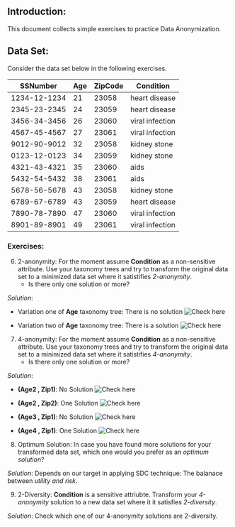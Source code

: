 ## Introduction:
This document collects simple exercises to practice Data Anonymization.


## Data Set: 
Consider the data set below in the following exercises.

| SSNumber | Age | ZipCode | Condition |
|---|---|---|---|
| 1234-12-1234 | 21 | 23058 | heart disease |
| 2345-23-2345 | 24 | 23059 | heart disease |
| 3456-34-3456 | 26 | 23060 | viral infection | 
| 4567-45-4567 | 27 | 23061 | viral infection | 
| 9012-90-9012 | 32 | 23058 | kidney stone | 
| 0123-12-0123 | 34 | 23059 | kidney stone | 
| 4321-43-4321 | 35 | 23060 | aids | 
| 5432-54-5432 | 38 | 23061 | aids | 
| 5678-56-5678 | 43 | 23058 | kidney stone | 
| 6789-67-6789 | 43 | 23059 | heart disease | 
| 7890-78-7890 | 47 | 23060 | viral infection | 
| 8901-89-8901 | 49 | 23061 | viral infection | 

### Exercises:
<!--
1. EIDs (Explicit IDentifiers): Which attribute is an explicit identifier? Transform the original data set to a new data set where it protects re-identifying individuals regardin EIDs.
*Solution*: **SSNumber** is an EID. Suppresing the values of **SSNumber** or removing the column can be possible solutions.
2. QIDs (Quasi IDentifiers): Which attributes can be candidates for QIDs?

*Solution*: **Age** and **ZipCode**.

3. Taxonomy Tree: Define a taxonomy tree for **Age** in 4 levels. Lowest level, i.e. **Age_0** will be the values in the data set.

*Solution*: This is one possble taxonomy tree. Consult your solution with the teacher. [The taxonomy tree as a csv file can be found here](./datasets/small-dataset-medical/tax_age.csv)

4. Taxonomy Tree: Define a taxonomy tree for **ZipCode**.

*Solution*: [The taxonomy tree as a csv file can be found here](./datasets/small-dataset-medical/tax_zip.csv)

5. Taxonomy Tree: Assume an attribute **Job** with the following values:
```Job={Software Developer,Writer,Civil Engineer,Lawyer,Dancer,Graphist,Journalist}```
Propose a taxonomy tree for **Job**.

*Solution*: No solution, should be straightforward. 
-->

6. 2-anonymity: For the moment assume **Condition** as a non-sensitive attribute. Use your taxonomy trees and try to transform the original data set to a minimized data set where it satistifies *2-anonymity*.
	- Is there only one solution or more?

*Solution*: 
- Variation one of **Age** taxonomy tree: There is no solution ![Check here](./datasets/small-dataset-medical/k2_anonym_age_tax_1.png)

- Variation two of **Age** taxonomy tree: There is a solution 
![Check here](./datasets/small-dataset-medical/k2_anonym_age_tax_2.png)

7. 4-anonymity: For the moment assume **Condition** as a non-sensitive attribute. Use your taxonomy trees and try to transform the original data set to a minimized data set where it satistifies *4-anonymity*.
	- Is there only one solution or more?

*Solution*: 

- **(Age2 , Zip1)**: No Solution ![Check here](./datasets/small-dataset-medical/k4_anonym_age2_zip1.png)

- **(Age2 , Zip2)**: One Solution ![Check here](./datasets/small-dataset-medical/k4_anonym_age2_zip2.png)

- **(Age3 , Zip1)**: No Solution ![Check here](./datasets/small-dataset-medical/k4_anonym_age3_zip1.png)

- **(Age4 , Zip1)**: One Solution ![Check here](./datasets/small-dataset-medical/k4_anonym_age4_zip1.png)


8. Optimum Solution: In case you have found more solutions for your transformed data set, which one would you prefer as an *optimum solution*?

*Solution*: Depends on our target in applying SDC technique: The balanace between *utility and risk*.

9. 2-Diversity: **Condition** is a sensitive attriubte. Transform your *4-anonymity* solution to a new data set where it it satisfies *2-diversity*.

*Solution*: Check which one of our 4-anonymity solutions are 2-diversity.

<!--
10. ARX: Download and install ARX [Check here: https://arx.deidentifier.org/](https://arx.deidentifier.org/) 
11. Taxonomies as CSVs: Convert your taxonomy trees of **Age** and **ZipCode** to CSV formats.
12. ARX: Watch provided tutorial video to explore basic steps of ARX and try to anonymize our data set: 4-anonymity and 2-diversity.
13. ARXaaS: Using ARXaaS [Check here](http://145.24.222.216:3000/) and try to anonymize our data set: 4-anonymity and 2-diversity. 
-->